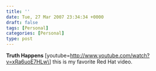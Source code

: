 ```yaml
---
title: ''
date: Tue, 27 Mar 2007 23:34:34 +0000
draft: false
tags: [Personal]
categories: [Personal]
type: post
---
```


**Truth Happens** \[youtube=http://www.youtube.com/watch?v=xRa6uoE7HLw\]
this is my favorite Red Hat video.